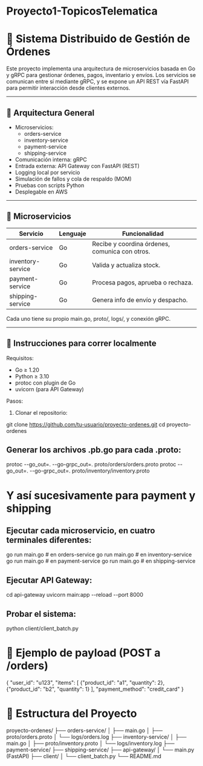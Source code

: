 # Proyecto1-TopicosTelematica

# 🧾 Sistema Distribuido de Gestión de Órdenes

Este proyecto implementa una arquitectura de microservicios basada en Go y gRPC para gestionar órdenes, pagos, inventario y envíos. Los servicios se comunican entre sí mediante gRPC, y se expone un API REST vía FastAPI para permitir interacción desde clientes externos.

---

## 📐 Arquitectura General

- Microservicios:
  - orders-service
  - inventory-service
  - payment-service
  - shipping-service
- Comunicación interna: gRPC
- Entrada externa: API Gateway con FastAPI (REST)
- Logging local por servicio
- Simulación de fallos y cola de respaldo (MOM)
- Pruebas con scripts Python
- Desplegable en AWS

---

## 🧩 Microservicios

| Servicio          | Lenguaje | Funcionalidad                                   |
|------------------|----------|--------------------------------------------------|
| orders-service   | Go       | Recibe y coordina órdenes, comunica con otros.  |
| inventory-service| Go       | Valida y actualiza stock.                        |
| payment-service  | Go       | Procesa pagos, aprueba o rechaza.               |
| shipping-service | Go       | Genera info de envío y despacho.                |

Cada uno tiene su propio main.go, proto/, logs/, y conexión gRPC.

---

## 🚀 Instrucciones para correr localmente

Requisitos:

- Go ≥ 1.20
- Python ≥ 3.10
- protoc con plugin de Go
- uvicorn (para API Gateway)

Pasos:

1. Clonar el repositorio:

git clone https://github.com/tu-usuario/proyecto-ordenes.git
cd proyecto-ordenes

## Generar los archivos .pb.go para cada .proto:
protoc --go_out=. --go-grpc_out=. proto/orders/orders.proto
protoc --go_out=. --go-grpc_out=. proto/inventory/inventory.proto
# Y así sucesivamente para payment y shipping

## Ejecutar cada microservicio, en cuatro terminales diferentes:
go run main.go  # en orders-service
go run main.go  # en inventory-service
go run main.go  # en payment-service
go run main.go  # en shipping-service

## Ejecutar API Gateway:
cd api-gateway
uvicorn main:app --reload --port 8000

## Probar el sistema:
python client/client_batch.py

# 📝 Ejemplo de payload (POST a /orders)

{
  "user_id": "u123",
  "items": [
    {"product_id": "a1", "quantity": 2},
    {"product_id": "b2", "quantity": 1}
  ],
  "payment_method": "credit_card"
}

# 📁 Estructura del Proyecto
proyecto-ordenes/
├── orders-service/
│   ├── main.go
│   ├── proto/orders.proto
│   └── logs/orders.log
├── inventory-service/
│   ├── main.go
│   ├── proto/inventory.proto
│   └── logs/inventory.log
├── payment-service/
├── shipping-service/
├── api-gateway/
│   └── main.py (FastAPI)
├── client/
│   └── client_batch.py
└── README.md
